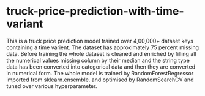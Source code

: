 # truck-price-prediction-with-time-variant
This is a truck price prediction model trained over 4,00,000+ dataset keys containing a time varient. The dataset has approximately 75 percent missing data. Before training the whole dataset is cleaned and enriched by filling all the numerical values missing column by their median and the string type data has been converted into categorical data and then they are converted in numerical form. The whole model is trained by RandomForestRegressor imported from sklearn.ensemble. and optimised by RandomSearchCV and tuned over various hyperparameter.
